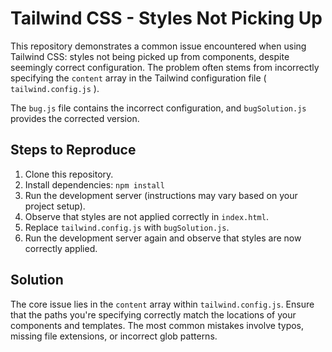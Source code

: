 # Tailwind CSS - Styles Not Picking Up

This repository demonstrates a common issue encountered when using Tailwind CSS: styles not being picked up from components, despite seemingly correct configuration.  The problem often stems from incorrectly specifying the `content` array in the Tailwind configuration file ( `tailwind.config.js` ). 

The `bug.js` file contains the incorrect configuration, and `bugSolution.js` provides the corrected version.

## Steps to Reproduce

1. Clone this repository.
2. Install dependencies: `npm install`
3. Run the development server (instructions may vary based on your project setup).
4. Observe that styles are not applied correctly in `index.html`. 
5. Replace `tailwind.config.js` with `bugSolution.js`. 
6. Run the development server again and observe that styles are now correctly applied.

## Solution

The core issue lies in the `content` array within `tailwind.config.js`.  Ensure that the paths you're specifying correctly match the locations of your components and templates.  The most common mistakes involve typos, missing file extensions, or incorrect glob patterns.